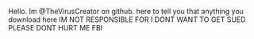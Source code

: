Hello. Im @TheVirusCreator on github. here to tell you that anything you download here IM NOT RESPONSIBLE FOR I DONT WANT TO GET SUED PLEASE DONT HURT ME FBI
